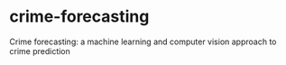 # crime-forecasting
Crime forecasting: a machine learning and computer vision approach to crime prediction
